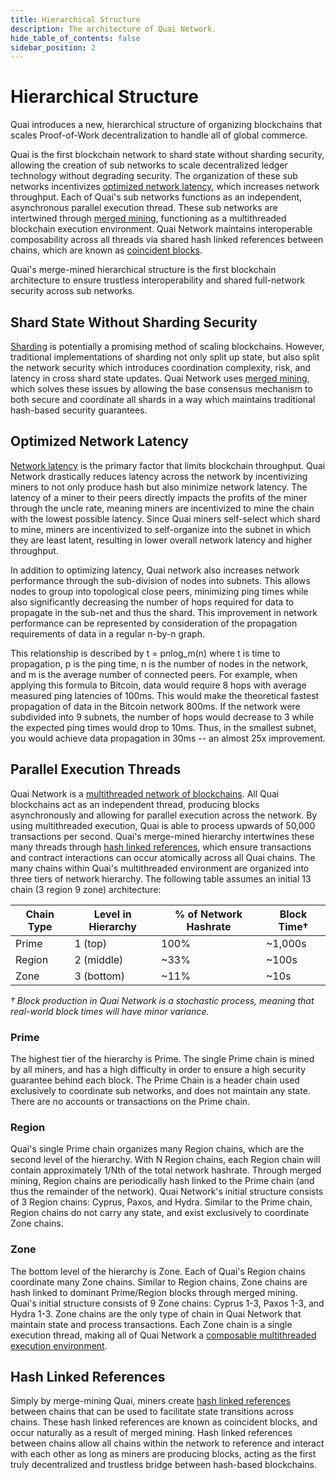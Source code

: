 ```yaml
---
title: Hierarchical Structure
description: The architecture of Quai Network.
hide_table_of_contents: false
sidebar_position: 2
---
```


# Hierarchical Structure

Quai introduces a new, hierarchical structure of organizing blockchains that scales Proof-of-Work decentralization to handle all of global commerce.

Quai is the first blockchain network to shard state without sharding security, allowing the creation of sub networks to scale decentralized ledger technology without degrading security. The organization of these sub networks incentivizes [optimized network latency](./latency.md), which increases network throughput. Each of Quai's sub networks functions as an independent, asynchronous parallel execution thread. These sub networks are intertwined through [merged mining](../merged-mining/merged-mining.md), functioning as a multithreaded blockchain execution environment. Quai Network maintains interoperable composability across all threads via shared hash linked references between chains, which are known as [coincident blocks](../merged-mining/coincident-blocks.mdx).

Quai's merge-mined hierarchical structure is the first blockchain architecture to ensure trustless interoperability and shared full-network security across sub networks.

## Shard State Without Sharding Security

[Sharding](./sharding.mdx) is potentially a promising method of scaling blockchains. However, traditional implementations of sharding not only split up state, but also split the network security which introduces coordination complexity, risk, and latency in cross shard state updates. Quai Network uses [merged mining](../merged-mining/merged-mining.md), which solves these issues by allowing the base consensus mechanism to both secure and coordinate all shards in a way which maintains traditional hash-based security guarantees.

## Optimized Network Latency

[Network latency](./latency.md) is the primary factor that limits blockchain throughput. Quai Network drastically reduces latency across the network by incentivizing miners to not only produce hash but also minimize network latency. The latency of a miner to their peers directly impacts the profits of the miner through the uncle rate, meaning miners are incentivized to mine the chain with the lowest possible latency. Since Quai miners self-select which shard to mine, miners are incentivized to self-organize into the subnet in which they are least latent, resulting in lower overall network latency and higher throughput.

In addition to optimizing latency, Quai network also increases network performance through the sub-division of nodes into subnets. This allows nodes to group into topological close peers, minimizing ping times while also significantly decreasing the number of hops required for data to propagate in the sub-net and thus the shard. This improvement in network performance can be represented by consideration of the propagation requirements of data in a regular n-by-n graph.

This relationship is described by t = p*n*log_m(n) where t is time to propagation, p is the ping time, n is the number of nodes in the network, and m is the average number of connected peers. For example, when applying this formula to Bitcoin, data would require 8 hops with average measured ping latencies of 100ms. This would make the theoretical fastest propagation of data in the Bitcoin network 800ms. If the network were subdivided into 9 subnets, the number of hops would decrease to 3 while the expected ping times would drop to 10ms. Thus, in the smallest subnet, you would achieve data propagation in 30ms -- an almost 25x improvement.

## Parallel Execution Threads

Quai Network is a [multithreaded network of blockchains](../multithreaded-execution.md). All Quai blockchains act as an independent thread, producing blocks asynchronously and allowing for parallel execution across the network. By using multithreaded execution, Quai is able to process upwards of 50,000 transactions per second.
Quai's merge-mined hierarchy intertwines these many threads through [hash linked references](../merged-mining/coincident-blocks.mdx), which ensure transactions and contract interactions can occur atomically across all Quai chains. The many chains within Quai's multithreaded environment are organized into three tiers of network hierarchy. The following table assumes an initial 13 chain (3 region 9 zone) architecture:

| Chain Type | Level in Hierarchy | % of Network Hashrate | Block Time† |
| ---------- | ------------------ | --------------------- | ----------- |
| Prime      | 1 (top)            | 100%                  | ~1,000s     |
| Region     | 2 (middle)         | ~33%                  | ~100s       |
| Zone       | 3 (bottom)         | ~11%                  | ~10s        |

_† Block production in Quai Network is a stochastic process, meaning that real-world block times will have minor variance._

### Prime

The highest tier of the hierarchy is Prime. The single Prime chain is mined by all miners, and has a high difficulty in order to ensure a high security guarantee behind each block. The Prime Chain is a header chain used exclusively to coordinate sub networks, and does not maintain any state. There are no accounts or transactions on the Prime chain.

### Region

Quai's single Prime chain organizes many Region chains, which are the second level of the hierarchy. With N Region chains, each Region chain will contain approximately 1/Nth of the total network hashrate. Through merged mining, Region chains are periodically hash linked to the Prime chain (and thus the remainder of the network). Quai Network's initial structure consists of 3 Region chains: Cyprus, Paxos, and Hydra. Similar to the Prime chain, Region chains do not carry any state, and exist exclusively to coordinate Zone chains.

### Zone

The bottom level of the hierarchy is Zone. Each of Quai's Region chains coordinate many Zone chains. Similar to Region chains, Zone chains are hash linked to dominant Prime/Region blocks through merged mining. Quai's initial structure consists of 9 Zone chains: Cyprus 1-3, Paxos 1-3, and Hydra 1-3. Zone chains are the only type of chain in Quai Network that maintain state and process transactions. Each Zone chain is a single execution thread, making all of Quai Network a [composable multithreaded execution environment](../multithreaded-execution.md).

## Hash Linked References

Simply by merge-mining Quai, miners create [hash linked references](../merged-mining/coincident-blocks.mdx) between chains that can be used to facilitate state transitions across chains. These hash linked references are known as coincident blocks, and occur naturally as a result of merged mining. Hash linked references between chains allow all chains within the network to reference and interact with each other as long as miners are producing blocks, acting as the first truly decentralized and trustless bridge between hash-based blockchains.
